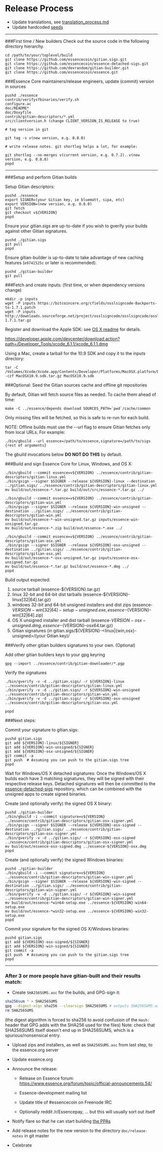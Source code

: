 Release Process
====================

* Update translations, see [translation_process.md](https://github.com/essencecoin/essence/blob/master/doc/translation_process.md#syncing-with-transifex)
* Update hardcoded [seeds](/contrib/seeds)

* * *

###First time / New builders
Check out the source code in the following directory hierarchy.

	cd /path/to/your/toplevel/build
	git clone https://github.com/essencecoin/gitian.sigs.git
	git clone https://github.com/essencecoin/essence-detached-sigs.git
	git clone https://github.com/devrandom/gitian-builder.git
	git clone https://github.com/essencecoin/essence.git

###Essence Core maintainers/release engineers, update (commit) version in sources

	pushd ./essence
	contrib/verifysfbinaries/verify.sh
	configure.ac
	doc/README*
	doc/Doxyfile
	contrib/gitian-descriptors/*.yml
	src/clientversion.h (change CLIENT_VERSION_IS_RELEASE to true)

	# tag version in git

	git tag -s v(new version, e.g. 0.8.0)

	# write release notes. git shortlog helps a lot, for example:

	git shortlog --no-merges v(current version, e.g. 0.7.2)..v(new version, e.g. 0.8.0)
	popd

* * *

###Setup and perform Gitian builds

 Setup Gitian descriptors:

	pushd ./essence
	export SIGNER=(your Gitian key, ie bluematt, sipa, etc)
	export VERSION=(new version, e.g. 0.8.0)
	git fetch
	git checkout v${VERSION}
	popd

  Ensure your gitian.sigs are up-to-date if you wish to gverify your builds against other Gitian signatures.

	pushd ./gitian.sigs
	git pull
	popd

  Ensure gitian-builder is up-to-date to take advantage of new caching features (`e9741525c` or later is recommended).

	pushd ./gitian-builder
	git pull

###Fetch and create inputs: (first time, or when dependency versions change)

	mkdir -p inputs
	wget -P inputs https://bitcoincore.org/cfields/osslsigncode-Backports-to-1.7.1.patch
	wget -P inputs http://downloads.sourceforge.net/project/osslsigncode/osslsigncode/osslsigncode-1.7.1.tar.gz

 Register and download the Apple SDK: see [OS X readme](README_osx.txt) for details.

 https://developer.apple.com/devcenter/download.action?path=/Developer_Tools/xcode_6.1.1/xcode_6.1.1.dmg

 Using a Mac, create a tarball for the 10.9 SDK and copy it to the inputs directory:

	tar -C /Volumes/Xcode/Xcode.app/Contents/Developer/Platforms/MacOSX.platform/Developer/SDKs/ -czf MacOSX10.9.sdk.tar.gz MacOSX10.9.sdk

###Optional: Seed the Gitian sources cache and offline git repositories

By default, Gitian will fetch source files as needed. To cache them ahead of time:

	make -C ../essence/depends download SOURCES_PATH=`pwd`/cache/common

Only missing files will be fetched, so this is safe to re-run for each build.

NOTE: Offline builds must use the --url flag to ensure Gitian fetches only from local URLs. For example:
```
./bin/gbuild --url essence=/path/to/essence,signature=/path/to/sigs {rest of arguments}
```
The gbuild invocations below <b>DO NOT DO THIS</b> by default.

###Build and sign Essence Core for Linux, Windows, and OS X:

	./bin/gbuild --commit essence=v${VERSION} ../essence/contrib/gitian-descriptors/gitian-linux.yml
	./bin/gsign --signer $SIGNER --release ${VERSION}-linux --destination ../gitian.sigs/ ../essence/contrib/gitian-descriptors/gitian-linux.yml
	mv build/out/essence-*.tar.gz build/out/src/essence-*.tar.gz ../

	./bin/gbuild --commit essence=v${VERSION} ../essence/contrib/gitian-descriptors/gitian-win.yml
	./bin/gsign --signer $SIGNER --release ${VERSION}-win-unsigned --destination ../gitian.sigs/ ../essence/contrib/gitian-descriptors/gitian-win.yml
	mv build/out/essence-*-win-unsigned.tar.gz inputs/essence-win-unsigned.tar.gz
	mv build/out/essence-*.zip build/out/essence-*.exe ../

	./bin/gbuild --commit essence=v${VERSION} ../essence/contrib/gitian-descriptors/gitian-osx.yml
	./bin/gsign --signer $SIGNER --release ${VERSION}-osx-unsigned --destination ../gitian.sigs/ ../essence/contrib/gitian-descriptors/gitian-osx.yml
	mv build/out/essence-*-osx-unsigned.tar.gz inputs/essence-osx-unsigned.tar.gz
	mv build/out/essence-*.tar.gz build/out/essence-*.dmg ../
	popd

  Build output expected:

  1. source tarball (essence-${VERSION}.tar.gz)
  2. linux 32-bit and 64-bit dist tarballs (essence-${VERSION}-linux[32|64].tar.gz)
  3. windows 32-bit and 64-bit unsigned installers and dist zips (essence-${VERSION}-win[32|64]-setup-unsigned.exe, essence-${VERSION}-win[32|64].zip)
  4. OS X unsigned installer and dist tarball (essence-${VERSION}-osx-unsigned.dmg, essence-${VERSION}-osx64.tar.gz)
  5. Gitian signatures (in gitian.sigs/${VERSION}-<linux|{win,osx}-unsigned>/(your Gitian key)/

###Verify other gitian builders signatures to your own. (Optional)

  Add other gitian builders keys to your gpg keyring

	gpg --import ../essence/contrib/gitian-downloader/*.pgp

  Verify the signatures

	./bin/gverify -v -d ../gitian.sigs/ -r ${VERSION}-linux ../essence/contrib/gitian-descriptors/gitian-linux.yml
	./bin/gverify -v -d ../gitian.sigs/ -r ${VERSION}-win-unsigned ../essence/contrib/gitian-descriptors/gitian-win.yml
	./bin/gverify -v -d ../gitian.sigs/ -r ${VERSION}-osx-unsigned ../essence/contrib/gitian-descriptors/gitian-osx.yml

	popd

###Next steps:

Commit your signature to gitian.sigs:

	pushd gitian.sigs
	git add ${VERSION}-linux/${SIGNER}
	git add ${VERSION}-win-unsigned/${SIGNER}
	git add ${VERSION}-osx-unsigned/${SIGNER}
	git commit -a
	git push  # Assuming you can push to the gitian.sigs tree
	popd

  Wait for Windows/OS X detached signatures:
	Once the Windows/OS X builds each have 3 matching signatures, they will be signed with their respective release keys.
	Detached signatures will then be committed to the [essence-detached-sigs](https://github.com/essencecoin/essence-detached-sigs) repository, which can be combined with the unsigned apps to create signed binaries.

  Create (and optionally verify) the signed OS X binary:

	pushd ./gitian-builder
	./bin/gbuild -i --commit signature=v${VERSION} ../essence/contrib/gitian-descriptors/gitian-osx-signer.yml
	./bin/gsign --signer $SIGNER --release ${VERSION}-osx-signed --destination ../gitian.sigs/ ../essence/contrib/gitian-descriptors/gitian-osx-signer.yml
	./bin/gverify -v -d ../gitian.sigs/ -r ${VERSION}-osx-signed ../essence/contrib/gitian-descriptors/gitian-osx-signer.yml
	mv build/out/essence-osx-signed.dmg ../essence-${VERSION}-osx.dmg
	popd

  Create (and optionally verify) the signed Windows binaries:

	pushd ./gitian-builder
	./bin/gbuild -i --commit signature=v${VERSION} ../essence/contrib/gitian-descriptors/gitian-win-signer.yml
	./bin/gsign --signer $SIGNER --release ${VERSION}-win-signed --destination ../gitian.sigs/ ../essence/contrib/gitian-descriptors/gitian-win-signer.yml
	./bin/gverify -v -d ../gitian.sigs/ -r ${VERSION}-win-signed ../essence/contrib/gitian-descriptors/gitian-win-signer.yml
	mv build/out/essence-*win64-setup.exe ../essence-${VERSION}-win64-setup.exe
	mv build/out/essence-*win32-setup.exe ../essence-${VERSION}-win32-setup.exe
	popd

Commit your signature for the signed OS X/Windows binaries:

	pushd gitian.sigs
	git add ${VERSION}-osx-signed/${SIGNER}
	git add ${VERSION}-win-signed/${SIGNER}
	git commit -a
	git push  # Assuming you can push to the gitian.sigs tree
	popd

-------------------------------------------------------------------------

### After 3 or more people have gitian-built and their results match:

- Create `SHA256SUMS.asc` for the builds, and GPG-sign it:
```bash
sha256sum * > SHA256SUMS
gpg --digest-algo sha256 --clearsign SHA256SUMS # outputs SHA256SUMS.asc
rm SHA256SUMS
```
(the digest algorithm is forced to sha256 to avoid confusion of the `Hash:` header that GPG adds with the SHA256 used for the files)
Note: check that SHA256SUMS itself doesn't end up in SHA256SUMS, which is a spurious/nonsensical entry.

- Upload zips and installers, as well as `SHA256SUMS.asc` from last step, to the essence.org server

- Update essence.org

- Announce the release:

  - Release on Essence forum: https://www.essence.org/forum/topic/official-announcements.54/

  - Essence-development mailing list

  - Update title of #essencecoin on Freenode IRC

  - Optionally reddit /r/Essencepay, ... but this will usually sort out itself

- Notify flare so that he can start building [the PPAs](https://launchpad.net/~essence.org/+archive/ubuntu/essence)

- Add release notes for the new version to the directory `doc/release-notes` in git master

- Celebrate
